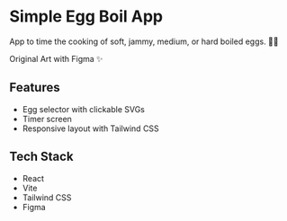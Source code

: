 # Simple Egg Boil App

App to time the cooking of soft, jammy, medium, or hard boiled eggs. 🥚🐣

Original Art with Figma ✨

## Features
- Egg selector with clickable SVGs
- Timer screen
- Responsive layout with Tailwind CSS

## Tech Stack
- React
- Vite
- Tailwind CSS
- Figma
